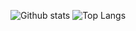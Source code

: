 ![Github stats](https://github-readme-stats.vercel.app/api?username=zanonjonas-codes&count_private=true)
![Top Langs](https://github-readme-stats.vercel.app/api/top-langs/?username=zanonjonas-codes&hide=html)
